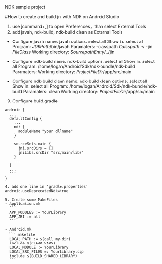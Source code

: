 NDK sample project

#How to create and build jni with NDK on Android Studio 
1. use [command+,] to open Preferences，than select External Tools
2. add javah, ndk-build, ndk-build clean as External Tools
  - Configure javah 
    name: javah
    options: select all
    Show in: select all
    Program: $JDKPath$/bin/javah
    Paramaters: -classpath $Calsspath$ -v -jin $FileClass$
    Working directory: $SourcepathEntry$/../jin

  - Configure ndk-build
    name: ndk-build
    options: select all
    Show in: select all
    Program: /home/logan/Android/Sdk/ndk-bundle/ndk-build
    Paramaters: 
    Working directory: $ProjectFileDir$/app/src/main

  - Configure ndk-build clean
    name: ndk-build clean
    options: select all
    Show in: select all
    Program: /home/logan/Android/Sdk/ndk-bundle/ndk-build
    Paramaters: clean
    Working directory: $ProjectFileDir$/app/src/main

3. Configure build.gradle
  ``` 
  android {
    ...
    defaultConfig {
      ...
      ndk {
        moduleName "your dllname"
      }
  
      sourceSets.main {
        jni.srcDirs = []
        jniLibs.srcDir "src/main/libs"
      }
      ...
    }
    ...
    ```
  }

4. add one line in 'gradle.properties'
  android.useDeprecatedNdk=true

5. Create some MakeFiles
  - Application.mk
    ```
    APP_MODULES := YourLibrary
    APP_ABI := all
    ```
    
  - Android.mk
 　``` makefile
    LOCAL_PATH := $(call my-dir)
    include $(CLEAR_VARS)
    LOCAL_MODULE := YourLibrary
    LOCAL_SRC_FILES =: YourLibrary.cpp
    include $(BUILD_SHARED_LIBRARY)
    ``` 
 
 
